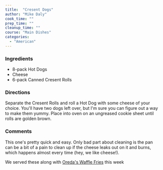 ```yaml
---
title:  "Cresent Dogs"
author: "Mike Daly"
cook_time: ""
prep_time: ""
cleanup_time: ""
course: "Main Dishes"
categories: 
  - "American"
---
```

### Ingredients

* 8-pack Hot Dogs
* Cheese
* 6-pack Canned Cresent Rolls

### Directions

Separate the Cresent Rolls and roll a Hot Dog with some cheese of your choice. You'll have two dogs left over, but I'm sure you can figure out a way to make them yummy. Place into oven on an ungreased cookie sheet until rolls are golden brown.
### Comments

This one's pretty quick and easy. Only bad part about cleaning is the pan can be a bit of a pain to clean up if the cheese leaks out on it and burns, which happens almost every time (hey, we like cheese!).

 We served these along with [Oreda's Waffle Fries](/recipes/ore-ida-potato-products.html) this week